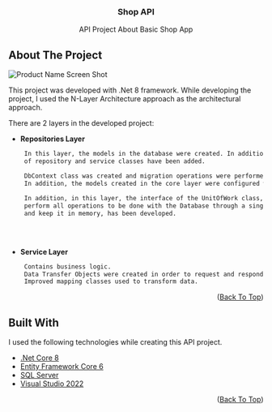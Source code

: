 <div id="top"></div>





<!-- PROJECT LOGO -->
<br />
<div align="center">
  <h3 align="center">Shop API</h3>

  <p align="center">
    API Project About Basic Shop App
    <br />
    <!--
    <a href="https://github.com/othneildrew/Best-README-Template"><strong>Explore the docs »</strong></a>
    <br />
    <br />
    <a href="https://github.com/othneildrew/Best-README-Template">View Demo</a>
    ·
    <a href="https://github.com/othneildrew/Best-README-Template/issues">Report Bug</a>
    ·
    <a href="https://github.com/othneildrew/Best-README-Template/issues">Request Feature</a>
    -->
  </p>
</div>

<!-- ABOUT THE PROJECT -->

##  About The Project

![Product Name Screen Shot](https://kinsta.com/wp-content/uploads/2019/12/wordpress-rest-api-1024x512.jpg)

This project was developed with .Net 8 framework. While developing the project, I used the N-Layer Architecture approach as the architectural approach.

There are 2 layers in the developed project:
* **Repositories Layer**<br>
  ```sh
   In this layer, the models in the database were created. In addition interfaces 
   of repository and service classes have been added.
  
   DbContext class was created and migration operations were performed. 
   In addition, the models created in the core layer were configured with the help of fluent api.
   
   In addition, in this layer, the interface of the UnitOfWork class, which will 
   perform all operations to be done with the Database through a single channel 
   and keep it in memory, has been developed.
   
   
   
   ```
   
* **Service Layer**<br>
  ```sh
   Contains business logic.
   Data Transfer Objects were created in order to request and respond to the data appropriately.
   Improved mapping classes used to transform data.
   ```
   

<p align="right">(<a href="#top">Back To Top</a>)</p>



## Built With

I used the following technologies while creating this API project.

* [.Net Core 8](https://docs.microsoft.com/tr-tr/aspnet/core/introduction-to-aspnet-core?view=aspnetcore-8.0)
* [Entity Framework Core 6](https://docs.microsoft.com/tr-tr/ef/core/)
* [SQL Server](https://www.google.com/search?client=opera&q=sql+server&sourceid=opera&ie=UTF-8&oe=UTF-8)
* [Visual Studio 2022](https://visualstudio.microsoft.com/tr/vs/)

<p align="right">(<a href="#top">Back To Top</a>)</p>




